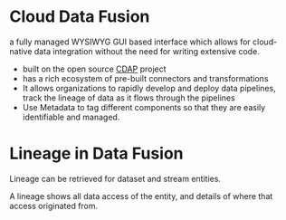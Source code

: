 # Cloud Data Fusion
a fully managed WYSIWYG GUI based interface which allows for cloud-native data integration without the need for writing extensive code.
- built on the open source [CDAP](https://github.com/davidkhala/gcp-collections/blob/main/data-fusion/CDAP.md) project
- has a rich ecosystem of pre-built connectors and transformations 
- It allows organizations to rapidly develop and deploy data pipelines, track the lineage of data as it flows through the pipelines
- Use Metadata to tag different components so that they are easily identifiable and managed.

# Lineage in Data Fusion
Lineage can be retrieved for dataset and stream entities. 

A lineage shows all data access of the entity, and details of where that access originated from. 
